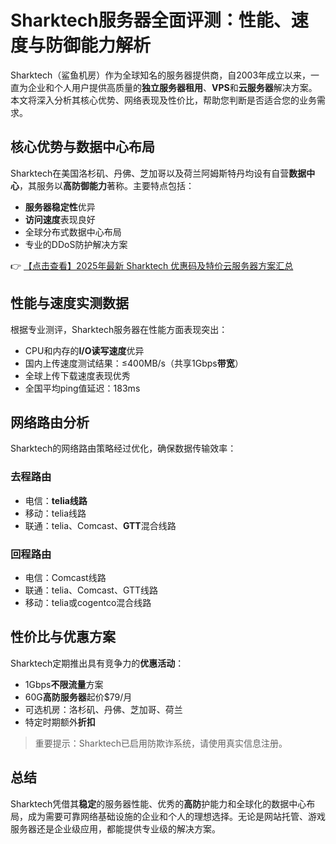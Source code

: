 # Sharktech服务器全面评测：性能、速度与防御能力解析

Sharktech（鲨鱼机房）作为全球知名的服务器提供商，自2003年成立以来，一直为企业和个人用户提供高质量的**独立服务器租用**、**VPS**和**云服务器**解决方案。本文将深入分析其核心优势、网络表现及性价比，帮助您判断是否适合您的业务需求。

## 核心优势与数据中心布局

Sharktech在美国洛杉矶、丹佛、芝加哥以及荷兰阿姆斯特丹均设有自营**数据中心**，其服务以**高防御能力**著称。主要特点包括：

- **服务器稳定性**优异
- **访问速度**表现良好
- 全球分布式数据中心布局
- 专业的DDoS防护解决方案

👉 [【点击查看】2025年最新 Sharktech 优惠码及特价云服务器方案汇总](https://bit.ly/Sharktech)

## 性能与速度实测数据

根据专业测评，Sharktech服务器在性能方面表现突出：

- CPU和内存的**I/O读写速度**优异
- 国内上传速度测试结果：≤400MB/s（共享1Gbps**带宽**）
- 全球上传下载速度表现优秀
- 全国平均ping值延迟：183ms

## 网络路由分析

Sharktech的网络路由策略经过优化，确保数据传输效率：

### 去程路由
- 电信：**telia线路**
- 移动：telia线路
- 联通：telia、Comcast、**GTT**混合线路

### 回程路由
- 电信：Comcast线路
- 联通：telia、Comcast、GTT线路
- 移动：telia或cogentco混合线路

## 性价比与优惠方案

Sharktech定期推出具有竞争力的**优惠活动**：

- 1Gbps**不限流量**方案
- 60G**高防服务器**起价$79/月
- 可选机房：洛杉矶、丹佛、芝加哥、荷兰
- 特定时期额外**折扣**

> 重要提示：Sharktech已启用防欺诈系统，请使用真实信息注册。

## 总结

Sharktech凭借其**稳定**的服务器性能、优秀的**高防**护能力和全球化的数据中心布局，成为需要可靠网络基础设施的企业和个人的理想选择。无论是网站托管、游戏服务器还是企业级应用，都能提供专业级的解决方案。